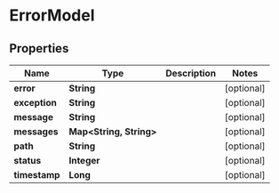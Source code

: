 
# ErrorModel

## Properties
Name | Type | Description | Notes
------------ | ------------- | ------------- | -------------
**error** | **String** |  |  [optional]
**exception** | **String** |  |  [optional]
**message** | **String** |  |  [optional]
**messages** | **Map&lt;String, String&gt;** |  |  [optional]
**path** | **String** |  |  [optional]
**status** | **Integer** |  |  [optional]
**timestamp** | **Long** |  |  [optional]



